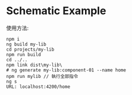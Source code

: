 # Schematic Example

使用方法:
```shell
npm i
ng build my-lib
cd projects/my-lib
npm run build
cd ../..
npm link dist\my-lib\
# ng generate my-lib:component-01 --name home
npm run mylib // 執行全部指令
ng s
URL: localhost:4200/home
```
